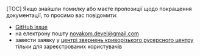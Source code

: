 [TOC]
Якщо знайшли помилку або маєте пропозиції щодо покращення документації, то просимо вас повідомити:
- [GitHub issue](https://github.com/novakom-devel/krogerc-komgosp-man-bill/issues)
- на електрону пошту <a href="mailto:novakom.devel@gmail.com?subject=Krogerc komgosp manual issue">novakom.devel@gmail.com</a>
- завести заявку у [центрі звернень криворізького русерсного центру](https://krmisto.gov.ua/ua/komcentr/register/internal.html) тільки для зареєстрованих користувачів
